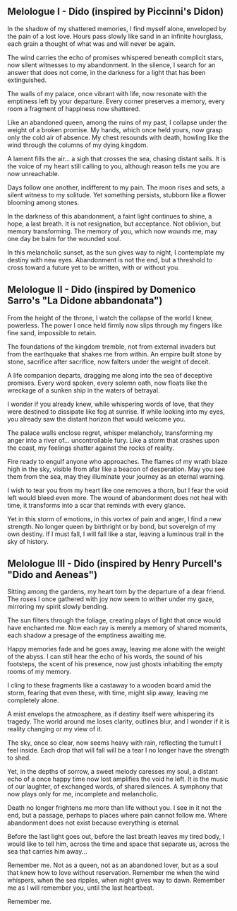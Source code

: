 ## Melologue I - Dido (inspired by Piccinni's Didon)

In the shadow of my shattered memories, I find myself alone, enveloped by the pain of a lost love. Hours pass slowly like sand in an infinite hourglass, each grain a thought of what was and will never be again.

The wind carries the echo of promises whispered beneath complicit stars, now silent witnesses to my abandonment. In the silence, I search for an answer that does not come, in the darkness for a light that has been extinguished.

The walls of my palace, once vibrant with life, now resonate with the emptiness left by your departure. Every corner preserves a memory, every room a fragment of happiness now shattered.

Like an abandoned queen, among the ruins of my past, I collapse under the weight of a broken promise. My hands, which once held yours, now grasp only the cold air of absence. My chest resounds with death, howling like the wind through the columns of my dying kingdom.

A lament fills the air... a sigh that crosses the sea, chasing distant sails. It is the voice of my heart still calling to you, although reason tells me you are now unreachable.

Days follow one another, indifferent to my pain. The moon rises and sets, a silent witness to my solitude. Yet something persists, stubborn like a flower blooming among stones.

In the darkness of this abandonment, a faint light continues to shine, a hope, a last breath. It is not resignation, but acceptance. Not oblivion, but memory transforming. The memory of you, which now wounds me, may one day be balm for the wounded soul.

In this melancholic sunset, as the sun gives way to night, I contemplate my destiny with new eyes. Abandonment is not the end, but a threshold to cross toward a future yet to be written, with or without you.

## Melologue II - Dido (inspired by Domenico Sarro's "La Didone abbandonata")

From the height of the throne, I watch the collapse of the world I knew, powerless. The power I once held firmly now slips through my fingers like fine sand, impossible to retain.

The foundations of the kingdom tremble, not from external invaders but from the earthquake that shakes me from within. An empire built stone by stone, sacrifice after sacrifice, now falters under the weight of deceit.

A life companion departs, dragging me along into the sea of deceptive promises. Every word spoken, every solemn oath, now floats like the wreckage of a sunken ship in the waters of betrayal.

I wonder if you already knew, while whispering words of love, that they were destined to dissipate like fog at sunrise. If while looking into my eyes, you already saw the distant horizon that would welcome you.

The palace walls enclose regret, whisper melancholy, transforming my anger into a river of... uncontrollable fury. Like a storm that crashes upon the coast, my feelings shatter against the rocks of reality.

Fire ready to engulf anyone who approaches. The flames of my wrath blaze high in the sky, visible from afar like a beacon of desperation. May you see them from the sea, may they illuminate your journey as an eternal warning.

I wish to tear you from my heart like one removes a thorn, but I fear the void left would bleed even more. The wound of abandonment does not heal with time, it transforms into a scar that reminds with every glance.

Yet in this storm of emotions, in this vortex of pain and anger, I find a new strength. No longer queen by birthright or by bond, but sovereign of my own destiny. If I must fall, I will fall like a star, leaving a luminous trail in the sky of history.

## Melologue III - Dido (inspired by Henry Purcell's "Dido and Aeneas")

Sitting among the gardens, my heart torn by the departure of a dear friend. The roses I once gathered with joy now seem to wither under my gaze, mirroring my spirit slowly bending.

The sun filters through the foliage, creating plays of light that once would have enchanted me. Now each ray is merely a memory of shared moments, each shadow a presage of the emptiness awaiting me.

Happy memories fade and he goes away, leaving me alone with the weight of the abyss. I can still hear the echo of his words, the sound of his footsteps, the scent of his presence, now just ghosts inhabiting the empty rooms of my memory.

I cling to these fragments like a castaway to a wooden board amid the storm, fearing that even these, with time, might slip away, leaving me completely alone.

A mist envelops the atmosphere, as if destiny itself were whispering its tragedy. The world around me loses clarity, outlines blur, and I wonder if it is reality changing or my view of it.

The sky, once so clear, now seems heavy with rain, reflecting the tumult I feel inside. Each drop that will fall will be a tear I no longer have the strength to shed.

Yet, in the depths of sorrow, a sweet melody caresses my soul, a distant echo of a once happy time now lost amplifies the void he left. It is the music of our laughter, of exchanged words, of shared silences. A symphony that now plays only for me, incomplete and melancholic.

Death no longer frightens me more than life without you. I see in it not the end, but a passage, perhaps to places where pain cannot follow me. Where abandonment does not exist because everything is eternal.

Before the last light goes out, before the last breath leaves my tired body, I would like to tell him, across the time and space that separate us, across the sea that carries him away...

Remember me. Not as a queen, not as an abandoned lover, but as a soul that knew how to love without reservation. Remember me when the wind whispers, when the sea ripples, when night gives way to dawn. Remember me as I will remember you, until the last heartbeat.

Remember me.
